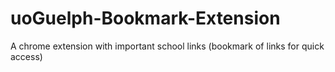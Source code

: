 # uoGuelph-Bookmark-Extension

A chrome extension with important school links (bookmark of links for quick access)

